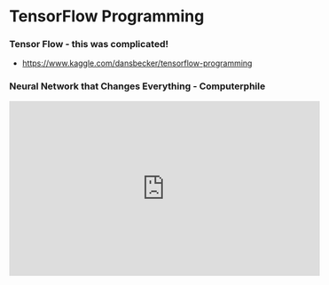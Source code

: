 # TensorFlow Programming

### Tensor Flow - this was complicated!

* https://www.kaggle.com/dansbecker/tensorflow-programming

### Neural Network that Changes Everything - Computerphile

<iframe width="560" height="315" src="https://www.youtube.com/embed/py5byOOHZM8" frameborder="0" allow="accelerometer; autoplay; encrypted-media; gyroscope; picture-in-picture" allowfullscreen></iframe>